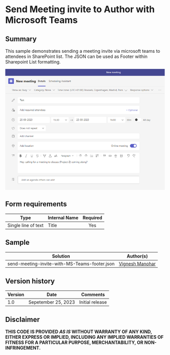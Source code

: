 # Send Meeting invite to Author with Microsoft Teams

## Summary

This sample demonstrates sending a meeting invite via microsoft teams to attendees in SharePoint list.
The JSON can be used as Footer within Sharepoint List formatting.

![screenshot of the sample](./assets/Screenshot.png)

## Form requirements

|Type                   |Internal Name|Required|
|-----------------------|-------------|:------:|
|Single line of text    |Title        |Yes     |


## Sample

Solution|Author(s)
--------|---------
send-meeting-invite-with-MS-Teams-footer.json | [Vignesh Manohar](https://github.com/VigneshManohar) 


## Version history

Version |Date             |Comments
--------|-----------------|--------
1.0     |Sepetember 25, 2023 |Initial release


## Disclaimer

**THIS CODE IS PROVIDED *AS IS* WITHOUT WARRANTY OF ANY KIND, EITHER EXPRESS OR IMPLIED, INCLUDING ANY IMPLIED WARRANTIES OF FITNESS FOR A PARTICULAR PURPOSE, MERCHANTABILITY, OR NON-INFRINGEMENT.**


